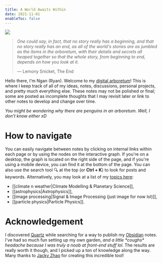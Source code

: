```yaml
---
title: A World Awaits Within
date: 2021-11-01
enableToc: false
---
```


<img id="banner" src="/images/banner.svg">

>*One could say, in fact, that no story really has a beginning, and that no story really has an end, as all of the world's stories are as jumbled as the items in the arboretum, with their details and secrets all heaped together so that the whole story, from beginning to end, depends on how you look at it.*
>
>&mdash; Lemony Snicket, The End


Hello there, I'm Ngan (Ryan). Welcome to my [digital arboretum](https://nesslabs.com/digital-garden-set-up#:~:text=A%20digital%20garden%20is%20an,to%20be%20cultivated%20in%20public.)! This is where I keep track of all of my ideas, notes, discussions, personal projects, and pretty much everything else. These notes may not be polished or final; some are posted as incomplete thoughts that I may revisit later or link to other notes to develop and change over time.

*You might be wondering why there are penguins in an arboretum. Well, I don't know either xD*



# How to navigate

  
You can easily navigate between notes by clicking on internal links within each page or by using the nodes on the interactive graph. If you're on a desktop, the graph is located on the right side of the page, and if you're using a mobile device, you can find it at the bottom of the page. You can also use the search tool 🔍 at the top (or **Ctrl + K**) to look for posts and keywords. Alternatively, you may look at a list of my [topics here](https://thdngan.github.io/quartz/subjects/ ):

- [[climate n weather|Climate Modelling & Planetary Science]],
- [[astrophysics|Astrophysics]], 
- [[image processing|Signal & Image Processing (just image for now lol)]], 
- [[particle physics|Particle Physics]].

# Acknowledgement


I discovered [Quartz](https://quartz.jzhao.xyz/) while searching for a way to publish my [Obsidian](https://obsidian.md/) notes. I've had so much fun setting up my own garden, *and a little \*coughs\* headache because I was truly a noob at front-end stuff lol*. The results are really worth it though, and I picked up a ton of knowledge along the way. Many thanks to [Jacky Zhao](https://github.com/jackyzha0) for creating this incredible tool!

<!---
https://thdngan.github.io/quartz/subjects

I wrote blogs across a variety of platforms for a while, but I couldn't settle on one to use consistently. I once decided to write about a [[posts/neutrino communication|neutrino application]] and soon realized that it would be way more effective and intriguing to explain the intricate world of Particle Physics by linking bi-directionally to all the other concepts it's tangled up with. This led me to the idea of publishing my notes using [Obsidian](https://obsidian.md/), and during my search, I discovered [Quartz](https://quartz.jzhao.xyz/).
-->


